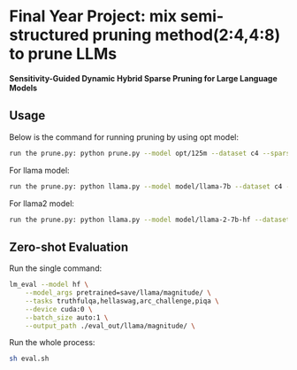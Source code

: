 # Final Year Project: mix semi-structured pruning method(2:4,4:8) to prune LLMs

**Sensitivity-Guided Dynamic Hybrid Sparse Pruning for Large Language Models**

## Usage

Below is the command for running pruning by using opt model:
```sh
run the prune.py: python prune.py --model opt/125m --dataset c4 --sparsity .5 --sparsity_way weight-level(layer-level)
```
For llama model:
```sh
run the prune.py: python llama.py --model model/llama-7b --dataset c4 --sparsity.5 --sparsity_way weight-level(layer-level)
```
For llama2 model:
```sh
run the prune.py: python llama.py --model model/llama-2-7b-hf --dataset c4 --sparsity.5 --sparsity_way weight-level(layer-level)
```
## Zero-shot Evaluation

Run the single command:
```sh
lm_eval --model hf \
    --model_args pretrained=save/llama/magnitude/ \
    --tasks truthfulqa,hellaswag,arc_challenge,piqa \
    --device cuda:0 \
    --batch_size auto:1 \
    --output_path ./eval_out/llama/magnitude/ \
```

Run the whole process:
```sh
sh eval.sh
```